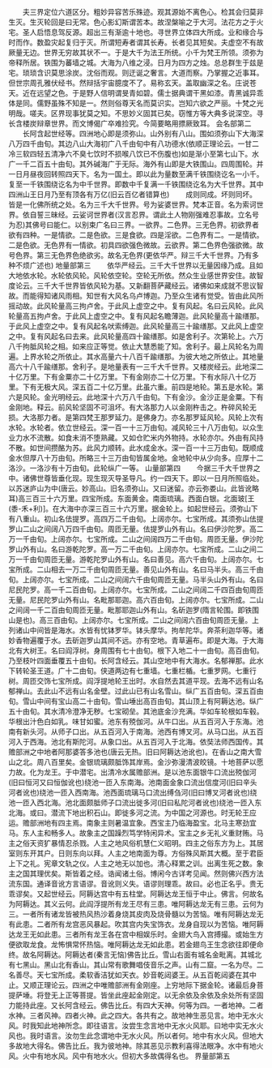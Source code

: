<!-- { "loadSidebar": true } -->
　　夫三界定位六道区分。粗妙异容苦乐殊迹。观其源始不离色心。检其会归莫非生灭。生灭轮回是曰无常。色心影幻斯谓苦本。故涅槃喻之于大河。法花方之于火宅。圣人启悟息驾反源。超出三有渐逾十地也。寻世界立体四大所成。业和缘合与时而作。数盈灾起复归于灭。所谓短寿者谓其长寿。长者见其短矣。夫虚空不有故厥量无边。世界无穷故其状不一。于是大千为法王所统。小千为梵王所领。须弥为帝释所居。铁围为蕃墙之城。大海为八维之浸。日月为四方之烛。总总群生于兹是宅。琐琐含识莫思涂炭。沈俗而观。则迂诞之奢言。大道而察。乃掌握之近事耳。但世宗周孔雅伏经书。然辩括宇宙臆度不了。易称玄天。盖取幽深之名。庄说苍天。近在远望之色。于是野人信明谓旻青如碧。儒士据典谓干黑如漆。青黑诚异乖体是同。儒野虽殊不知是一。然则俗尊天名而莫识实。岂知六欲之严丽。十梵之光明哉。嗟夫。区界现事犹莫之知。不思妙义固其已矣。窃惟方等大典多说深空。寻长含楼炭辩章世界。而文博偈广卒难捡究。今简要略用摽厥致耳。
会名部第二
　　长阿含起世经等。四洲地心即是须弥山。山外别有八山。围如须弥山下大海深八万四千由旬。其边八山大海初广八千由旬中有八功德水(依顺正理论云。一甘二冷三软四轻五清净六不臭七饮时不损喉八饮已不伤腹也)如是渐小至第七山下。水广一千二百五十由旬。其外碱海广于无际。海外有山即是大铁围山。四周围轮。并一日月昼夜回转照四天下。名为一国土。即以此为量数至满千铁围绕讫名一小千。复至一千铁围绕讫名为中千世界。即数中千复满一千铁围绕讫名为大千世界。其中四洲山王日月乃至有顶各有万亿(旧云百亿者错算也)
　　成则同成。坏则同坏。皆是一化佛所统之处。名为三千大千世界。号为娑婆世界。梵本正音。名为索诃世界。依自誓三昧经。云娑诃世界者(汉言忍界。谓此土人物刚强难忍事故。立名号为忍)其佛号曰能仁。以别束广名曰三界。一欲界。二色界。三无色界。初欲界者欲有四种。一是情欲。二是色欲。三是食欲。四是淫欲。二色界有二。一是情欲。二是色欲。无色界有一情欲。初具四欲强色微故。云欲界。第二色界色强欲微。故号色界。第三无色界色绝欲劣。故名无色界(更依华严。辩三千大千世界。乃有多种不烦广述也)
地量部第三
　　依华严经云。三千大千世界以无量因缘乃成。且如大地依水轮。水轮依风轮。风轮依空轮。空轮无所依。然众生业感世界安住。故智度论云。三千大千世界皆依风轮为基。又新翻菩萨藏经云。诸佛如来成就不思议智故。而能得知诸风雨相。知世有大风名乌卢博迦。乃至众生诸有觉受。皆由此风所摇动故。此风轮量高三拘卢舍。于此风上虚空之中。复有风起。名曰云风轮。此风轮量高五拘卢舍。于此风上虚空之中。复有风起名瞻薄迦。此风轮量高十踰缮那。于此风上虚空之中。复有风起名吠索缚迦。此风轮量高三十踰缮那。又此风上虚空之中。复有风起名曰去来。此风轮量高四十踰缮那。如是舍利子。次第轮上。六万八千拘胝风轮之相。如来应正等觉。依止大慧悉能了知。舍利子。最上风轮名为周遍。上界水轮之所依止。其水高量六十八百千踰缮那。为彼大地之所依止。其地量高六十八千踰缮那。舍利子。是地量表有一三千大千世界。又楼炭经云。此地深二十亿万里。下有金粟亦二十亿万里。下有金刚亦二十亿万里。下有水际八十亿万里。下有无极大风。深五百二十亿万里。此虽六重。前四是地轮。第五是水轮。第六是风轮。金光明经云。此地深十六万八千由旬。下有金沙。金沙正是金粟。下有金刚地。释云。前风轮坚固不可沮坏。有大洛那力人以金刚杵击之。杵碎风轮无损。大洛那力者。是第四梵王那罗延力。是佛身力。亦名那罗延风轮。风轮上次有水轮。水轮者。依立世经云。深一百一十三万由旬。减风轮三十八万由旬。以众生业力水不流散。如食未消不堕熟藏。又如仓贮米内外物持。水轮亦尔。外由有风持不散。如世间攒酪为苏。此风力顺转。此水成金水。深一百一十三万由旬。既顺成金水但厚八十万由旬。所略三十三万由旬皆属金地。金地轮中从少向多。应厚十二洛沙。一洛沙有十万由旬。此轮纵广一等。
山量部第四
　　今据三千大千世界之中。诸佛世尊皆垂化现。现生现灭导圣导凡。约一四天下。即以一日月所照临处。以苏迷庐山为中(唐云。妙高山。旧名须弥山。又曰迷留。亦云弥娄山。此皆讹略耳)高三百三十六万里。四宝所成。东面黄金。南面琉璃。西面白银。北面玻[王　　(黍-禾+利)]。在大海中亦深三百三十六万里。据金轮上。如起世经云。须弥山下有八重山。初山名佉提罗。高四万二千由旬。上阔亦尔。七宝所成。其须弥山佉提罗山二山之间阔八万四千由旬。周匝无量。佉提罗山外有山。名曰伊沙陀罗。高二万一千由旬。上阔亦尔。七宝所成。二山之间阔四万二千由旬。周匝无量。伊沙陀罗山外有山。名曰游乾陀罗。高一万二千由旬。上阔亦尔。七宝所成。二山之间二万一千由旬周匝无量。游乾陀罗山外有山。名曰善见。高六千由旬。上阔亦尔。七宝所成。二山相去一万二千由旬周匝无量。善见山外有山。名曰马半头。高三千由旬。上阔亦尔。七宝所成。二山之间阔六千由旬周匝无量。马半头山外有山。名曰尼民陀罗。高一千二百由旬。上阔亦尔。七宝所成。二山之间阔二千四百由旬周匝无量。尼民陀罗山外有山。名毗那耶迦。高六百由旬。上阔亦尔。七宝所成。二山之间阔一千二百由旬周匝无量。毗那耶迦山外有山。名斫迦罗(隋言轮围。即铁围山是也)。高三百由旬。上阔亦尔。七宝所成。二山之间阔六百由旬周匝无量。上列诸山中间皆是海水。水皆有忧钵罗华。钵头摩华。拘牟陀华。奔茶利迦华等。诸妙香物遍覆于水。去斫迦罗山其间不远。亦有空地。青草遍布。即是大海。于大海北有大树王。名曰阎浮树。身周围有七十由旬。根下入地二十一由旬。高百由旬。乃至枝叶四面垂覆五十由旬。长阿含经云。其山空地中有大海水。名郁禅那。此水下转轮圣王道。广十二由旬。侠道两边有七重墙。七重栏楯。七重罗网。七重行树。周匝交饰七宝所成。阎浮提地轮王出时。水自然去其道平现。去海不远有山名郁禅山。去此山不远有山名金壁。过此山已有山名雪山。纵广五百由旬。深五百由旬。雪山中间有宝山高二十由旬。雪山埵出高百由旬。其山顶上有阿耨达池。纵广五十由旬。其水清冷澄净无秽。七宝砌垒。其池底金沙充满。华如车轮根如车毂。华根出汁色白如乳。味甘如蜜。池东有殑伽河。从牛口出。从五百河入于东海。池南有新头河。从师子口出。从五百河入于南海。池西有博叉河。从马口出。从五百河入于西海。池北有斯陀河。从象口出。从五百河入于北海。依奘法师西国传。其赡部洲之中地者阿那婆答多池也(唐云无热。旧曰阿耨达池讹也)。在香山之南大雪山之北。周八百里矣。金银琉璃颇胝饰其岸焉。金沙弥漫清波皎镜。十地菩萨以愿力故。化为龙王。于中潜宅。出清冷水属赡部洲。是以池东面银牛口流出殑伽河(旧曰恒河又曰恒伽讹也)绕池一匝入东南海。池南面金象口流出信度河(旧曰辛头河者讹也)绕池一匝入西南海。池西面琉璃马口流出缚刍河(旧曰博叉河者讹也)绕池一匝入西北海。池北面颇胝师子口流出徙多河(旧曰私陀河者讹也)绕池一匝入东北海。或曰。潜流下地出积石山。即徙多河之流。为中国之河源也。时无轮王应运。赡部洲地有四主焉。南象主则暑温宜象。西宝主乃临海盈宝。北马主寒劲宜马。东人主和畅多人。故象主之国躁烈笃学特闲异术。宝主之乡无礼义重财贿。马主之俗天资犷暴情忍杀戮。人主之地风俗机慧仁义昭明。四主之俗东方为上。其居室则东开其户。日则东向以拜。人主之地南面为尊。方俗殊风斯其大概。至于君臣上下之礼。宪章文轨之仪。人主之地无以加也。清心释累之训。出离生死之数。象主之国其理优矣。斯皆着之经。诰闻诸土俗。博闲今古详考见闻。然则佛兴西方法流东国。通译音讹方言语谬。音讹则义失。语谬则理乖。故曰。必也正名乎。贵无乖谬矣。又起世经云。阿耨达宫中有五柱堂。阿耨达龙王恒于中止。佛言。何故名为阿耨达。其义云何。此阎浮提所有龙王尽有三患。唯阿耨达龙无有三患。云何为三。一者所有诸龙皆被热风热沙着身烧其皮肉及烧骨髓以为苦恼。唯有阿耨达龙无有此患。二者所有龙宫恶风暴起。吹其宫内失宝饰衣。龙身自现以为苦恼。唯阿耨达龙王无如此患。三者所有龙王各在宫中相娱乐时。金翅大鸟入宫搏撮。或始生方便欲取龙食。龙怖惧常怀热恼。唯阿耨达龙无如此患。若金翅鸟王生念欲往即便命终。故名阿耨达。阿耨达者(秦言无恼)佛告比丘。雪山右面有城名金毗离。其城北有七黑山。黑山北有香山。其山常有歌舞唱伎音乐之声。山有二窟。一名为尽。二名善尽。天七宝所成。柔软香洁犹如天衣。妙音乾闼婆王。从五百乾闼婆在其中止。又顺正理论云。四洲之中唯赡部洲有金刚座。上穷地际下据金轮。诸最后身菩提萨埵。将登无上正等菩提。皆坐此座起金刚定。以无余依及余依及余处所有坚固力能持此座。又长阿含经云。佛告比丘。有四大天神。何等为四。一者地神。二者水神。三者风神。四者火神。此之四大。各共有之。故地神生恶见言。地中无水火风。时我知此地神所念。即往语言。汝尝生念言地中无水火风耶。曰地中实无水火风也。我时语言。汝勿生此念谓地中无水火风。所以者何。地中有水火风。但地大多故地大得名。佛告比丘。我为彼地神。除其恶见示教利喜得法眼净。水中有地火风。火中有地水风。风中有地水火。但初大多故偶得名也。
界量部第五
